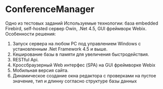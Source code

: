 # ConferenceManager
Одно из тестовых заданий
Используемые технологии: база embedded Firebird, self-hosted сервер Owin, .Net 4.5, GUI фреймворк Webix.
Особенности решения: 
1. Запуск сервера на любом PC под управлением Windows с установленным .Net Framework 4.5 и выше.
2. Кеширование базы в памяти для увеличения быстродействия.
3. RESTful Api.
4. Кроссбраузерный Web интерфес (SPA) на GUI фреймворке Webix
5. Мобильная версия сайта.
6. Динамическое создание окна редактора с проверками на пустое значение, тип и длинну согласно структуре базы данных
